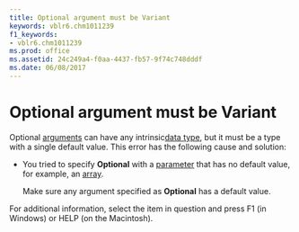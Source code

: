 ```yaml
---
title: Optional argument must be Variant
keywords: vblr6.chm1011239
f1_keywords:
- vblr6.chm1011239
ms.prod: office
ms.assetid: 24c249a4-f0aa-4437-fb57-9f74c748dddf
ms.date: 06/08/2017
---
```



# Optional argument must be Variant

Optional [arguments](../../Glossary/vbe-glossary.md#argument) can have any intrinsic[data type](../../Glossary/vbe-glossary.md#data-type), but it must be a type with a single default value. This error has the following cause and solution:



- You tried to specify  **Optional** with a [parameter](../../Glossary/vbe-glossary.md#parameter) that has no default value, for example, an [array](../../Glossary/vbe-glossary.md#array).
    
    Make sure any argument specified as  **Optional** has a default value.
    

For additional information, select the item in question and press F1 (in Windows) or HELP (on the Macintosh).

